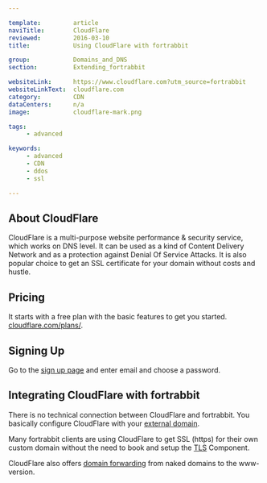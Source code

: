 ```yaml
---

template:         article
naviTitle:        CloudFlare
reviewed:         2016-03-10
title:            Using CloudFlare with fortrabbit

group:            Domains_and_DNS
section:          Extending_fortrabbit

websiteLink:      https://www.cloudflare.com?utm_source=fortrabbit
websiteLinkText:  cloudflare.com
category:         CDN
dataCenters:      n/a
image:            cloudflare-mark.png

tags:
     - advanced

keywords:
     - advanced
     - CDN
     - ddos
     - ssl

---
```



## About CloudFlare

CloudFlare is a multi-purpose website performance & security service, which works on DNS level. It can be used as a kind of Content Delivery Network and as a protection against Denial Of Service Attacks. It is also popular choice to get an SSL certificate for your domain without costs and hustle.


## Pricing

It starts with a free plan with the basic features to get you started. [cloudflare.com/plans/](https://www.cloudflare.com/plans?utm_source=fortrabbit).


## Signing Up

Go to the [sign up page](https://www.cloudflare.com/a/sign-up?utm_source=fortrabbit) and enter email and choose a password.


## Integrating CloudFlare with fortrabbit

There is no technical connection between CloudFlare and fortrabbit. You basically configure CloudFlare with your [external domain](/about-domains).

Many fortrabbit clients are using CloudFlare to get SSL (https) for their own custom domain without the need to book and setup the [TLS](/tls) Component. 

CloudFlare also offers [domain forwarding](/about-domains#toc-forwarding-a-naked-domain) from naked domains to the www-version.
